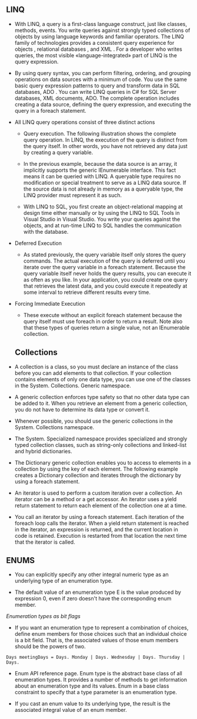 ## LINQ

* With LINQ, a query is a first-class language construct, just like classes, methods, events. You write queries against strongly typed collections of objects by using language keywords and familiar operators. The LINQ family of technologies provides a consistent query experience for objects , relational databases , and XML . For a developer who writes queries, the most visible «language-integrated» part of LINQ is the query expression.

* By using query syntax, you can perform filtering, ordering, and grouping operations on data sources with a minimum of code. You use the same basic query expression patterns to query and transform data in SQL databases, ADO . You can write LINQ queries in C# for SQL Server databases, XML documents, ADO. The complete operation includes creating a data source, defining the query expression, and executing the query in a foreach statement.

* All LINQ query operations consist of three distinct actions
    * Query execution. The following illustration shows the complete query operation. In LINQ, the execution of the query is distinct from the query itself. In other words, you have not retrieved any data just by creating a query variable.


   *  In the previous example, because the data source is an array, it implicitly supports the generic IEnumerable interface. This fact means it can be queried with LINQ. A queryable type requires no modification or special treatment to serve as a LINQ data source. If the source data is not already in memory as a queryable type, the LINQ provider must represent it as such.

    * With LINQ to SQL, you first create an object-relational mapping at design time either manually or by using the LINQ to SQL Tools in Visual Studio in Visual Studio. You write your queries against the objects, and at run-time LINQ to SQL handles the communication with the database.

* Deferred Execution

    * As stated previously, the query variable itself only stores the query commands. The actual execution of the query is deferred until you iterate over the query variable in a foreach statement. Because the query variable itself never holds the query results, you can execute it as often as you like. In your application, you could create one query that retrieves the latest data, and you could execute it repeatedly at some interval to retrieve different results every time.

* Forcing Immediate Execution

    * These execute without an explicit foreach statement because the query itself must use foreach in order to return a result. Note also that these types of queries return a single value, not an IEnumerable collection.

    ## Collections

*  A collection is a class, so you must declare an instance of the class before you can add elements to that collection. If your collection contains elements of only one data type, you can use one of the classes in the System. Collections. Generic namespace.

* A generic collection enforces type safety so that no other data type can be added to it. When you retrieve an element from a generic collection, you do not have to determine its data type or convert it.

* Whenever possible, you should use the generic collections in the System. Collections namespace.

* The System. Specialized namespace provides specialized and strongly typed collection classes, such as string-only collections and linked-list and hybrid dictionaries.

* The Dictionary generic collection enables you to access to elements in a collection by using the key of each element. The following example creates a Dictionary collection and iterates through the dictionary by using a foreach statement.

* An iterator is used to perform a custom iteration over a collection. An iterator can be a method or a get accessor. An iterator uses a yield return statement to return each element of the collection one at a time.

* You call an iterator by using a foreach statement. Each iteration of the foreach loop calls the iterator. When a yield return statement is reached in the iterator, an expression is returned, and the current location in code is retained. Execution is restarted from that location the next time that the iterator is called.

## ENUMS 

* You can explicitly specify any other integral numeric type as an underlying type of an enumeration type.

* The default value of an enumeration type E is the value produced by expression 0, even if zero doesn't have the corresponding enum member.

*Enumeration types as bit flags*

* If you want an enumeration type to represent a combination of choices, define enum members for those choices such that an individual choice is a bit field. That is, the associated values of those enum members should be the powers of two.

`Days meetingDays = Days. Monday | Days. Wednesday | Days. Thursday | Days.`

* Enum API reference page. Enum type is the abstract base class of all enumeration types. It provides a number of methods to get information about an enumeration type and its values. Enum in a base class constraint to specify that a type parameter is an enumeration type.

* If you cast an enum value to its underlying type, the result is the associated integral value of an enum member.